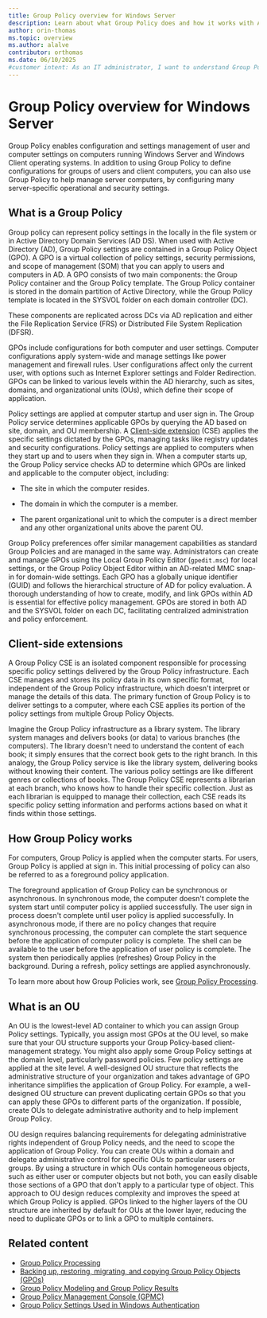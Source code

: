```yaml
---
title: Group Policy overview for Windows Server
description: Learn about what Group Policy does and how it works with Active Directory Domain Services in Windows.
author: orin-thomas
ms.topic: overview
ms.author: alalve
contributor: orthomas
ms.date: 06/10/2025
#customer intent: As an IT administrator, I want to understand Group Policy so that I can manage user and computer settings effectively.
---
```


# Group Policy overview for Windows Server

Group Policy enables configuration and settings management of user and computer settings on computers running Windows Server and Windows Client operating systems. In addition to using Group Policy to define configurations for groups of users and client computers, you can also use Group Policy to help manage server computers, by configuring many server-specific operational and security settings.

## What is a Group Policy

Group policy can represent policy settings in the locally in the file system or in Active Directory Domain Services (AD DS). When used with Active Directory (AD), Group Policy settings are contained in a Group Policy Object (GPO). A GPO is a virtual collection of policy settings, security permissions, and scope of management (SOM) that you can apply to users and computers in AD. A GPO consists of two main components: the Group Policy container and the Group Policy template. The Group Policy container is stored in the domain partition of Active Directory, while the Group Policy template is located in the SYSVOL folder on each domain controller (DC).


These components are replicated across DCs via AD replication and either the File Replication Service (FRS) or Distributed File System Replication (DFSR).

GPOs include configurations for both computer and user settings. Computer configurations apply system-wide and manage settings like power management and firewall rules. User configurations affect only the current user, with options such as Internet Explorer settings and Folder Redirection. GPOs can be linked to various levels within the AD hierarchy, such as sites, domains, and organizational units (OUs), which define their scope of application.

Policy settings are applied at computer startup and user sign in. The Group Policy service determines applicable GPOs by querying the AD based on site, domain, and OU membership. A [Client-side extension](#client-side-extensions) (CSE) applies the specific settings dictated by the GPOs, managing tasks like registry updates and security configurations. Policy settings are applied to computers when they start up and to users when they sign in. When a computer starts up, the Group Policy service checks AD to determine which GPOs are linked and applicable to the computer object, including:

- The site in which the computer resides.

- The domain in which the computer is a member.

- The parent organizational unit to which the computer is a direct member and any other organizational units above the parent OU.

Group Policy preferences offer similar management capabilities as standard Group Policies and are managed in the same way. Administrators can create and manage GPOs using the Local Group Policy Editor (`gpedit.msc`) for local settings, or the Group Policy Object Editor within an AD-related MMC snap-in for domain-wide settings. Each GPO has a globally unique identifier (GUID) and follows the hierarchical structure of AD for policy evaluation. A thorough understanding of how to create, modify, and link GPOs within AD is essential for effective policy management. GPOs are stored in both AD and the SYSVOL folder on each DC, facilitating centralized administration and policy enforcement.

## Client-side extensions

A Group Policy CSE is an isolated component responsible for processing specific policy settings delivered by the Group Policy infrastructure. Each CSE manages and stores its policy data in its own specific format, independent of the Group Policy infrastructure, which doesn't interpret or manage the details of this data. The primary function of Group Policy is to deliver settings to a computer, where each CSE applies its portion of the policy settings from multiple Group Policy Objects.

Imagine the Group Policy infrastructure as a library system. The library system manages and delivers books (or data) to various branches (the computers). The library doesn't need to understand the content of each book; it simply ensures that the correct book gets to the right branch. In this analogy, the Group Policy service is like the library system, delivering books without knowing their content. The various policy settings are like different genres or collections of books. The Group Policy CSE represents a librarian at each branch, who knows how to handle their specific collection. Just as each librarian is equipped to manage their collection, each CSE reads its specific policy setting information and performs actions based on what it finds within those settings.

## How Group Policy works

For computers, Group Policy is applied when the computer starts. For users, Group Policy is applied at sign in. This initial processing of policy can also be referred to as a foreground policy application.

The foreground application of Group Policy can be synchronous or asynchronous. In synchronous mode, the computer doesn't complete the system start until computer policy is applied successfully. The user sign in process doesn't complete until user policy is applied successfully. In asynchronous mode, if there are no policy changes that require synchronous processing, the computer can complete the start sequence before the application of computer policy is complete. The shell can be available to the user before the application of user policy is complete. The system then periodically applies (refreshes) Group Policy in the background. During a refresh, policy settings are applied asynchronously.

To learn more about how Group Policies work, see [Group Policy Processing](group-policy-processing.md).

## What is an OU

An OU is the lowest-level AD container to which you can assign Group Policy settings. Typically, you assign most GPOs at the OU level, so make sure that your OU structure supports your Group Policy-based client-management strategy. You might also apply some Group Policy settings at the domain level, particularly password policies. Few policy settings are applied at the site level. A well-designed OU structure that reflects the administrative structure of your organization and takes advantage of GPO inheritance simplifies the application of Group Policy. For example, a well-designed OU structure can prevent duplicating certain GPOs so that you can apply these GPOs to different parts of the organization. If possible, create OUs to delegate administrative authority and to help implement Group Policy.

OU design requires balancing requirements for delegating administrative rights independent of Group Policy needs, and the need to scope the application of Group Policy. You can create OUs within a domain and delegate administrative control for specific OUs to particular users or groups. By using a structure in which OUs contain homogeneous objects, such as either user or computer objects but not both, you can easily disable those sections of a GPO that don't apply to a particular type of object. This approach to OU design reduces complexity and improves the speed at which Group Policy is applied. GPOs linked to the higher layers of the OU structure are inherited by default for OUs at the lower layer, reducing the need to duplicate GPOs or to link a GPO to multiple containers.

## Related content

- [Group Policy Processing](group-policy-processing.md)
- [Backing up, restoring, migrating, and copying Group Policy Objects (GPOs)](group-policy-backup-restore.md)
- [Group Policy Modeling and Group Policy Results](group-policy-modeling-results.md)
- [Group Policy Management Console (GPMC)](group-policy-management-console.md)
- [Group Policy Settings Used in Windows Authentication](../../../../security/windows-authentication/group-policy-settings-used-in-windows-authentication.md)

